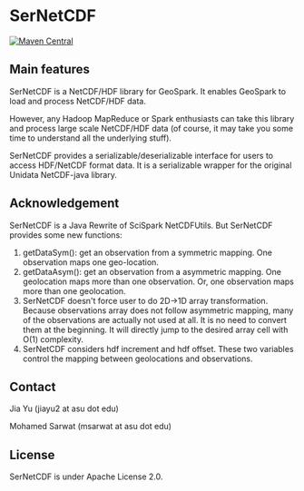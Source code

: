 # SerNetCDF
[![Maven Central](https://maven-badges.herokuapp.com/maven-central/org.datasyslab/sernetcdf/badge.svg)](https://maven-badges.herokuapp.com/maven-central/org.datasyslab/sernetcdf)

## Main features
SerNetCDF is a NetCDF/HDF library for GeoSpark. It enables GeoSpark to load and process NetCDF/HDF data.

However, any Hadoop MapReduce or Spark enthusiasts can take this library and process large scale NetCDF/HDF data (of course, it may take you some time to understand all the underlying stuff).

SerNetCDF provides a serializable/deserializable interface for users to access HDF/NetCDF format data. It is a serializable wrapper for the original Unidata NetCDF-java library. 

## Acknowledgement
  

SerNetCDF is a Java Rewrite of SciSpark NetCDFUtils. But SerNetCDF provides some new functions:

1. getDataSym(): get an observation from a symmetric mapping. One observation maps one geo-location.
2. getDataAsym(): get an observation from a asymmetric mapping. One geolocation maps more than one observation. Or, one observation maps more than one geolocation.
3. SerNetCDF doesn't force user to do 2D->1D array transformation. Because observations array does not follow asymmetric mapping, many of the observations are actually not used at all. It is no need to convert them at the beginning. It will directly jump to the desired array cell with O(1) complexity.
4. SerNetCDF considers hdf increment and hdf offset. These two variables control the mapping between geolocations and observations.

## Contact
Jia Yu (jiayu2 at asu dot edu)

Mohamed Sarwat (msarwat at asu dot edu)

## License

SerNetCDF is under Apache License 2.0.


